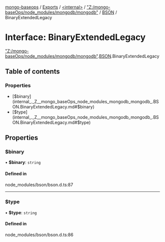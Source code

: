[mongo-baseops](../README.md) / [Exports](../modules.md) / [\<internal\>](../modules/internal_.md) / ["Z:/mongo-baseOps/node\_modules/mongodb/mongodb"](../modules/internal_._Z__mongo_baseOps_node_modules_mongodb_mongodb_.md) / [BSON](../modules/internal_._Z__mongo_baseOps_node_modules_mongodb_mongodb_.BSON.md) / BinaryExtendedLegacy

# Interface: BinaryExtendedLegacy

["Z:/mongo-baseOps/node\_modules/mongodb/mongodb"](../modules/internal_._Z__mongo_baseOps_node_modules_mongodb_mongodb_.md).[BSON](../modules/internal_._Z__mongo_baseOps_node_modules_mongodb_mongodb_.BSON.md).BinaryExtendedLegacy

## Table of contents

### Properties

- [$binary](internal_._Z__mongo_baseOps_node_modules_mongodb_mongodb_.BSON.BinaryExtendedLegacy.md#$binary)
- [$type](internal_._Z__mongo_baseOps_node_modules_mongodb_mongodb_.BSON.BinaryExtendedLegacy.md#$type)

## Properties

### $binary

• **$binary**: `string`

#### Defined in

node_modules/bson/bson.d.ts:87

___

### $type

• **$type**: `string`

#### Defined in

node_modules/bson/bson.d.ts:86
